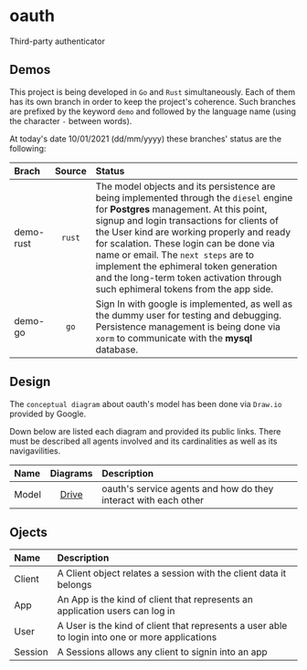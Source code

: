 # oauth

Third-party authenticator

## Demos 

This project is being developed in `Go` and `Rust` simultaneously. Each of them has its own branch in order to keep the project's coherence. Such branches are prefixed by the keyword `demo` and followed by the language name (using the character `-` between words).

At today's date 10/01/2021 (dd/mm/yyyy) these branches' status are the following:

| Brach | Source | Status |
|:-|:-:|:-|
| demo-rust | `rust` | The model objects and its persistence are being implemented through the `diesel` engine for **Postgres** management. At this point, signup and login transactions for clients of the User kind are working properly and ready for scalation. These login can be done via name or email. The `next steps` are to implement the ephimeral token generation and the long-term token activation through such ephimeral tokens from the app side.|
| demo-go | `go` | Sign In with google is implemented, as well as the dummy user for testing and debugging. Persistence management is being done via `xorm` to communicate with the **mysql** database. |

## Design

The `conceptual diagram` about oauth's model has been done via `Draw.io` provided by Google.

Down below are listed each diagram and provided its public links. There must be described all agents involved and its cardinalities as well as its navigavilities. 

| Name | Diagrams | Description |
|:-|:-:|:-|
| Model | [Drive](https://drive.google.com/file/d/1huTe3jNqp3A_0WMB6tjhwSkBoqh_uA9F/view?usp=sharing) | oauth's service agents and how do they interact with each other |

## Ojects

| Name | Description |
|:-|:-|
| Client | A Client object relates a session with the client data it belongs |
| App | An App is the kind of client that represents an application users can log in |
| User | A User is the kind of client that represents a user able to login into one or more applications |
| Session | A Sessions allows any client to signin into an app |
